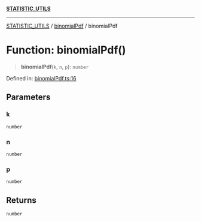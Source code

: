 [**STATISTIC_UTILS**](../../README.md)

***

[STATISTIC_UTILS](../../README.md) / [binomialPdf](../README.md) / binomialPdf

# Function: binomialPdf()

> **binomialPdf**(`k`, `n`, `p`): `number`

Defined in: [binomialPdf.ts:16](https://github.com/dailker/everyutil-js/blob/7799f3f003cb23f425be3f1c83c38483e2648188/src/statistic/binomialPdf.ts#L16)

## Parameters

### k

`number`

### n

`number`

### p

`number`

## Returns

`number`
